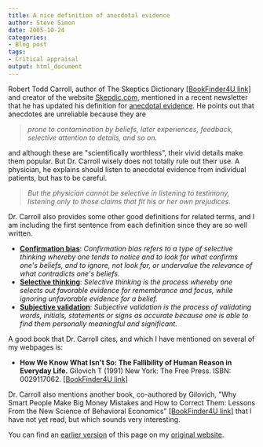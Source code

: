 ```yaml
---
title: A nice definition of anecdotal evidence
author: Steve Simon
date: 2005-10-24
categories:
- Blog post
tags:
- Critical appraisal
output: html_document
---
```

Robert Todd Carroll, author of The Skeptics Dictionary [\[BookFinder4U
link\]](http://www.bookfinder4u.com/detail/0471272426.html) and creator
of the website [Skepdic.com](http://www.skepdic.com), mentioned in a
recent newsletter that he has updated his definition for [anecdotal
evidence](http://www.skepdic.com/testimon.html). He points out that
anecdotes are unreliable because they are

> *prone to contamination by beliefs, later experiences, feedback,
> selective attention to details, and so on.*

and although these are "scientifically worthless", their vivid details
make them popular. But Dr. Carroll wisely does not totally rule out
their use. A physician, he explains should listen to anecdotal evidence
from individual patients, but has to be careful.

> *But the physician cannot be selective in listening to testimony,
> listening only to those claims that fit his or her own prejudices.*

Dr. Carroll also provides some other good definitions for related terms,
and I am including the first sentence from each definition since they
are so well written.

-   **[Confirmation bias](http://www.skepdic.com/confirmbias.html)**:
    *Confirmation bias refers to a type of selective thinking whereby
    one tends to notice and to look for what confirms one's beliefs,
    and to ignore, not look for, or undervalue the relevance of what
    contradicts one's beliefs.*
-   **[Selective thinking](http://www.skepdic.com/selectiv.html)**:
    *Selective thinking is the process whereby one selects out favorable
    evidence for remembrance and focus, while ignoring unfavorable
    evidence for a belief.*
-   **[Subjective
    validation](http://www.skepdic.com/subjectivevalidation.html)**:
    *Subjective validation is the process of validating words, initials,
    statements or signs as accurate because one is able to find them
    personally meaningful and significant.*

A good book that Dr. Carroll cites, and which I have mentioned on
several of my webpages is:

-   **How We Know What Isn't So: The Fallibility of Human Reason in
    Everyday Life.** Gilovich T (1991) New York: The Free Press. ISBN:
    0029117062. [\[BookFinder4U
    link\]](http://www.bookfinder4u.com/detail/0029117062.html)

Dr. Carroll also mentions another book, co-authored by Gilovich, "Why
Smart People Make Big Money Mistakes and How to Correct Them: Lessons
From the New Science of Behavioral Economics" [\[BookFinder4U
link\]](http://www.bookfinder4u.com/detail/0684859386.html) that I have
not yet read, but which sounds very interesting.


You can find an [earlier version][sim1] of this page on my [original website][sim2].


[sim1]: http://www.pmean.com/05/AnecdotalEvidence.html
[sim2]: http://www.pmean.com/original_site.html
